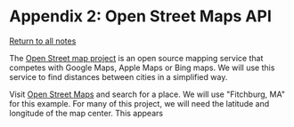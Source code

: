 Appendix 2: Open Street Maps API
========

[Return to all notes](../index.html)

The [Open Street map project](https://www.openstreetmap.org) is an open source mapping service that competes with Google Maps, Apple Maps or Bing maps.  We will use this service to find distances between cities in a simplified way.

Visit [Open Street Maps](https://www.openstreetmap.org) and search for a place.  We will use "Fitchburg, MA" for this example.  For many of this project, we will need the latitude and longitude of the map center.  This appears
